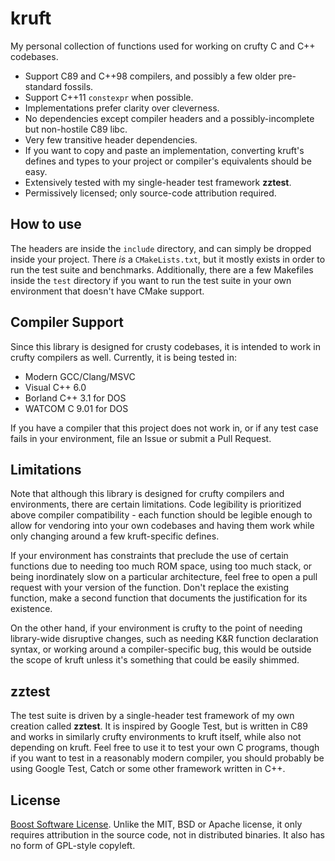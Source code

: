 kruft
=====
My personal collection of functions used for working on crufty C and C++
codebases.

- Support C89 and C++98 compilers, and possibly a few older pre-standard
  fossils.
- Support C++11 `constexpr` when possible.
- Implementations prefer clarity over cleverness.
- No dependencies except compiler headers and a possibly-incomplete but
  non-hostile C89 libc.
- Very few transitive header dependencies.
- If you want to copy and paste an implementation, converting kruft's defines
  and types to your project or compiler's equivalents should be easy.
- Extensively tested with my single-header test framework **zztest**.
- Permissively licensed; only source-code attribution required.

How to use
----------
The headers are inside the `include` directory, and can simply be dropped
inside your project.  There _is_ a `CMakeLists.txt`, but it mostly exists
in order to run the test suite and benchmarks.  Additionally, there are a
few Makefiles inside the `test` directory if you want to run the test suite
in your own environment that doesn't have CMake support.

Compiler Support
----------------
Since this library is designed for crusty codebases, it is intended to work
in crufty compilers as well.  Currently, it is being tested in:

- Modern GCC/Clang/MSVC
- Visual C++ 6.0
- Borland C++ 3.1 for DOS
- WATCOM C 9.01 for DOS

If you have a compiler that this project does not work in, or if any test
case fails in your environment, file an Issue or submit a Pull Request.

Limitations
-----------
Note that although this library is designed for crufty compilers and
environments, there are certain limitations.  Code legibility is prioritized
above compiler compatibility - each function should be legible enough to
allow for vendoring into your own codebases and having them work while only
changing around a few kruft-specific defines.

If your environment has constraints that preclude the use of certain functions
due to needing too much ROM space, using too much stack, or being inordinately
slow on a particular architecture, feel free to open a pull request with your
version of the function.  Don't replace the existing function, make a second
function that documents the justification for its existence.

On the other hand, if your environment is crufty to the point of needing
library-wide disruptive changes, such as needing K&R function declaration
syntax, or working around a compiler-specific bug, this would be outside
the scope of kruft unless it's something that could be easily shimmed.

zztest
------
The test suite is driven by a single-header test framework of my own creation
called **zztest**.  It is inspired by Google Test, but is written in C89 and
works in similarly crufty environments to kruft itself, while also not
depending on kruft.  Feel free to use it to test your own C programs, though
if you want to test in a reasonably modern compiler, you should probably be
using Google Test, Catch or some other framework written in C++.

License
-------
[Boost Software License](LICENSE.txt).  Unlike the MIT, BSD or Apache license,
it only requires attribution in the source code, not in distributed binaries.
It also has no form of GPL-style copyleft.
